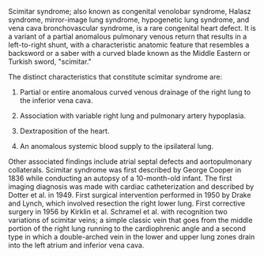 Scimitar syndrome; also known as congenital venolobar syndrome, Halasz syndrome, mirror-image lung syndrome, hypogenetic lung syndrome, and vena cava bronchovascular syndrome, is a rare congenital heart defect. It is a variant of a partial anomalous pulmonary venous return that results in a left-to-right shunt, with a characteristic anatomic feature that resembles a backsword or a saber with a curved blade known as the Middle Eastern or Turkish sword, "scimitar."

The distinct characteristics that constitute scimitar syndrome are:

1) Partial or entire anomalous curved venous drainage of the right lung to the inferior vena cava.

2) Association with variable right lung and pulmonary artery hypoplasia.

3) Dextraposition of the heart.

4) An anomalous systemic blood supply to the ipsilateral lung.

Other associated findings include atrial septal defects and aortopulmonary collaterals. Scimitar syndrome was first described by George Cooper in 1836 while conducting an autopsy of a 10-month-old infant. The first imaging diagnosis was made with cardiac catheterization and described by Dotter et al. in 1949. First surgical intervention performed in 1950 by Drake and Lynch, which involved resection the right lower lung. First corrective surgery in 1956 by Kirklin et al. Schramel et al. with recognition two variations of scimitar veins; a simple classic vein that goes from the middle portion of the right lung running to the cardiophrenic angle and a second type in which a double-arched vein in the lower and upper lung zones drain into the left atrium and inferior vena cava.